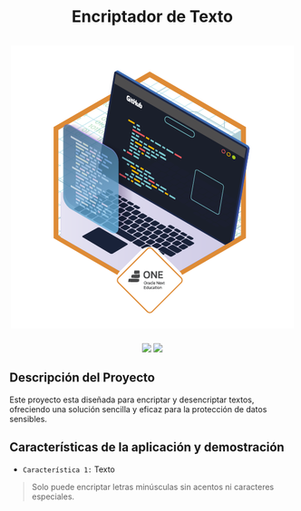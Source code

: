
<div align="center">
  <h1 align="center">
    Encriptador de Texto
    <br />
    <br />
      <img src="https://github.com/JCH-PC/Desafio01/blob/main/img/Prancheta%203.png">
  </h1>
</div>

<p align="center">
  <img src="https://img.shields.io/badge/Estado-Concluido-blue">
  <img src="https://img.shields.io/badge/Version-v5.0-blue">
</p>

## Descripción del Proyecto
Este proyecto esta diseñada para encriptar y desencriptar textos, ofreciendo una solución sencilla y eficaz para la protección de datos sensibles.

## Características de la aplicación y demostración
- `Característica 1:` Texto
> Solo puede encriptar letras minúsculas sin acentos ni caracteres especiales.


